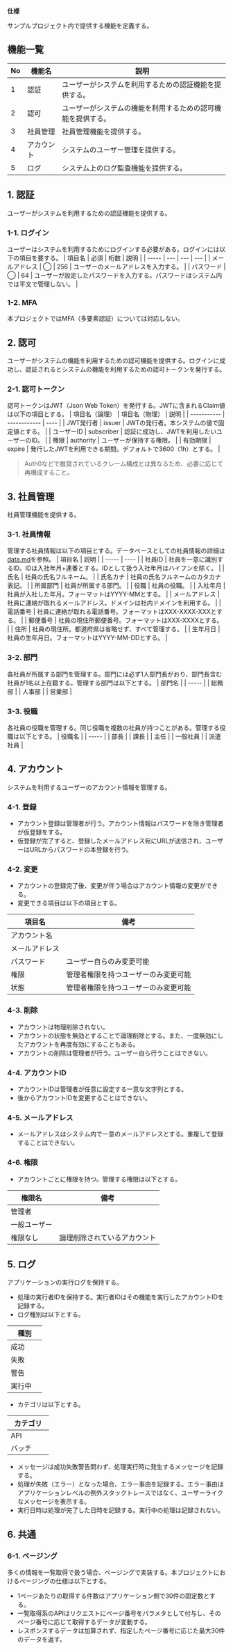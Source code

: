 **仕様**

サンプルプロジェクト内で提供する機能を定義する。

## 機能一覧
| No | 機能名 | 説明 |
| -- | ----- | --- |
| 1 | 認証 | ユーザーがシステムを利用するための認証機能を提供する。 |
| 2 | 認可 | ユーザーがシステムの機能を利用するための認可機能を提供する。 |
| 3 | 社員管理 | 社員管理機能を提供する。 |
| 4 | アカウント | システムのユーザー管理を提供する。 |
| 5 | ログ | システム上のログ監査機能を提供する。 |

## 1. 認証
ユーザーがシステムを利用するための認証機能を提供する。

### 1-1. ログイン
ユーザーはシステムを利用するためにログインする必要がある。ログインには以下の項目を要する。
| 項目名 | 必須 | 桁数 | 説明 |
| ----- | --- | --- | --- |
| メールアドレス | ◯ | 256 | ユーザーのメールアドレスを入力する。 |
| パスワード | ◯ | 64 | ユーザーが設定したパスワードを入力する。パスワードはシステム内では平文で管理しない。 |

### 1-2. MFA
本プロジェクトではMFA（多要素認証）については対応しない。

## 2. 認可
ユーザーがシステムの機能を利用するための認可機能を提供する。ログインに成功し、認証されるとシステムの機能を利用するための認可トークンを発行する。

### 2-1. 認可トークン
認可トークンはJWT（Json Web Token）を発行する。JWTに含まれるClaim値は以下の項目とする。
| 項目名（論理） | 項目名（物理） | 説明 |
| ----------- | ------------ | ---- |
| JWT発行者 | issuer | JWTの発行者。本システムの値で固定値とする。 |
| ユーザーID | subscriber | 認証に成功し、JWTを利用したいユーザーのID。 |
| 権限 | authority | ユーザーが保持する権限。 |
| 有効期限 | expire | 発行したJWTを利用できる期間。デフォルトで3600（1h）とする。 |

> Auth0などで推奨されているクレーム構成とは異なるため、必要に応じて再構成すること。

## 3. 社員管理
社員管理機能を提供する。

### 3-1. 社員情報
管理する社員情報は以下の項目とする。データベースとしての社員情報の詳細は[data.md](data.md)を参照。
| 項目名 | 説明 |
| ----- | ---- |
| 社員ID | 社員を一意に識別するID。IDは入社年月+連番とする。IDとして扱う入社年月はハイフンを除く。 |
| 氏名 | 社員の氏名フルネーム。 |
| 氏名カナ | 社員の氏名フルネームのカタカナ表記。 |
| 所属部門 | 社員が所属する部門。 |
| 役職 | 社員の役職。 |
| 入社年月 | 社員が入社した年月。フォーマットはYYYY-MMとする。 |
| メールアドレス | 社員に連絡が取れるメールアドレス。ドメインは社内ドメインを利用する。 |
| 電話番号 | 社員に連絡が取れる電話番号。フォーマットはXXX-XXXX-XXXとする。 |
| 郵便番号 | 社員の現住所郵便番号。フォーマットはXXX-XXXXとする。 |
| 住所 | 社員の現住所。都道府県は省略せず、すべて管理する。 |
| 生年月日 | 社員の生年月日。フォーマットはYYYY-MM-DDとする。 |

### 3-2. 部門
各社員が所属する部門を管理する。部門には必ず1人部門長がおり、部門長含む社員が1名以上在籍する。管理する部門は以下とする。
| 部門名 |
| ----- |
| 総務部 |
| 人事部 |
| 営業部 |

### 3-3. 役職
各社員の役職を管理する。同じ役職を複数の社員が持つことがある。管理する役職は以下とする。
| 役職名 |
| ----- |
| 部長 |
| 課長 |
| 主任 |
| 一般社員 |
| 派遣社員 |

## 4. アカウント
システムを利用するユーザーのアカウント情報を管理する。

### 4-1. 登録
* アカウント登録は管理者が行う。アカウント情報はパスワードを除き管理者が仮登録をする。
* 仮登録が完了すると、登録したメールアドレス宛にURLが送信され、ユーザーはURLからパスワードの本登録を行う。

### 4-2. 変更
* アカウントの登録完了後、変更が伴う場合はアカウント情報の変更ができる。
* 変更できる項目は以下の項目とする。

| 項目名       | 備考 |
| ----------- | --- |
| アカウント名  | |
| メールアドレス | |
| パスワード    | ユーザー自らのみ変更可能 |
| 権限         | 管理者権限を持つユーザーのみ変更可能 |
| 状態         | 管理者権限を持つユーザーのみ変更可能 |

### 4-3. 削除
* アカウントは物理削除されない。
* アカウントの状態を無効とすることで論理削除とする。また、一度無効にしたアカウントを再度有効にすることもある。
* アカウントの削除は管理者が行う。ユーザー自ら行うことはできない。

### 4-4. アカウントID
* アカウントIDは管理者が任意に設定する一意な文字列とする。
* 後からアカウントIDを変更することはできない。

### 4-5. メールアドレス
* メールアドレスはシステム内で一意のメールアドレスとする。重複して登録することはできない。

### 4-6. 権限
* アカウントごとに権限を持つ。管理する権限は以下とする。

| 権限名       | 備考 |
| ----------- | --- |
| 管理者       | |
| 一般ユーザー  | |
| 権限なし     | 論理削除されているアカウント |

## 5. ログ
アプリケーションの実行ログを保持する。
* 処理の実行者IDを保持する。実行者IDはその機能を実行したアカウントIDを記録する。
* ログ種別は以下とする。

| 種別 　|
| ----- |
| 成功　 |
| 失敗　 |
| 警告　 |
| 実行中　|

* カテゴリは以下とする。

| カテゴリ　|
| ------- |
| API 　　|
| バッチ 　|

* メッセージは成功失敗警告問わず、処理実行時に発生するメッセージを記録する。
* 処理が失敗（エラー）となった場合、エラー事由を記録する。エラー事由はアプリケーションレベルの例外スタックトレースではなく、ユーザーライクなメッセージを表示する。
* 実行日時は処理が完了した日時を記録する。実行中の処理は記録されない。

## 6. 共通

### 6-1. ページング
多くの情報を一覧取得で扱う場合、ページングで実装する。本プロジェクトにおけるページングの仕様は以下とする。
* 1ページあたりの取得する件数はアプリケーション側で30件の固定数とする。
* 一覧取得系のAPIはリクエストにページ番号をパラメタとして付与し、そのページ番号に応じて取得するデータが変動する。
* レスポンスするデータは加算されず、指定したページ番号に応じた最大30件のデータを返す。